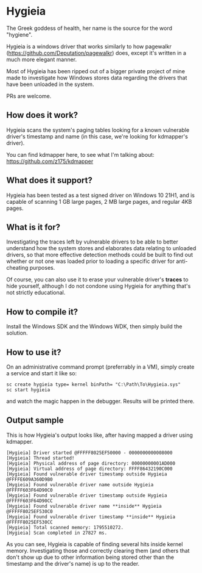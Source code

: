 # Hygieia
The Greek goddess of health, her name is the source for the word "hygiene". 

Hygieia is a windows driver that works similarly to how pagewalkr (https://github.com/Deputation/pagewalkr) does, except it's written in a much more elegant manner.

Most of Hygieia has been ripped out of a bigger private project of mine made to investigate how Windows stores data regarding the drivers that have been unloaded in the system.

PRs are welcome.

## How does it work?
Hygieia scans the system's paging tables looking for a known vulnerable driver's timestamp and name (in this case, we're looking for kdmapper's driver).

You can find kdmapper here, to see what I'm talking about: https://github.com/z175/kdmapper

## What does it support?
Hygieia has been tested as a test signed driver on Windows 10 21H1, and is capable of scanning 1 GB large pages, 2 MB large pages, and regular 4KB pages.

## What is it for?
Investigating the traces left by vulnerable drivers to be able to better understand how the system stores and elaborates data relating to unloaded drivers, so that more effective detection methods could be built to find out whether or not one was loaded prior to loading a specific driver for anti-cheating purposes.

Of course, you can also use it to erase your vulnerable driver's **traces** to hide yourself, although I do not condone using Hygieia for anything that's not strictly educational.

## How to compile it?
Install the Windows SDK and the Windows WDK, then simply build the solution.

## How to use it? 
On an administrative command prompt (preferrably in a VM), simply create a service and start it like so:
```
sc create hygieia type= kernel binPath= "C:\Path\To\Hygieia.sys"
sc start hygieia
```
and watch the magic happen in the debugger. Results will be printed there.

## Output sample
This is how Hygieia's output looks like, after having mapped a driver using kdmapper.

```
[Hygieia] Driver started @FFFFF8025EF50000 - 0000000000008000
[Hygieia] Thread started!
[Hygieia] Physical address of page directory: 00000000001AD000
[Hygieia] Virtual address of page directory: FFFF86432190C000 
[Hygieia] Found vulnerable driver timestamp outside Hygieia @FFFFE609A360D9B0
[Hygieia] Found vulnerable driver name outside Hygieia @FFFFF603F64D90C0
[Hygieia] Found vulnerable driver timestamp outside Hygieia @FFFFF603F64D90CC
[Hygieia] Found vulnerable driver name **inside** Hygieia @FFFFF8025EF530C0
[Hygieia] Found vulnerable driver timestamp **inside** Hygieia @FFFFF8025EF530CC
[Hygieia] Total scanned memory: 1795510272.
[Hygieia] Scan completed in 27827 ms.
```

As you can see, Hygieia is capable of finding several hits inside kernel memory. Investigating those and correctly clearing them (and others that don't show up due to other information being stored other than the timestamp and the driver's name) is up to the reader.